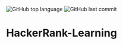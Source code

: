 ![GitHub top language](https://img.shields.io/github/languages/top/waryuu/HackerRank-Learning.svg?style=flat)
![GitHub last commit](https://img.shields.io/github/last-commit/waryuu/HackerRank-Learning.svg?style=flat)


# HackerRank-Learning
